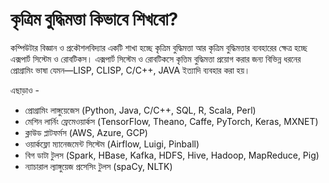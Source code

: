 # কৃত্রিম বুদ্ধিমত্তা কিভাবে শিখবো?

কম্পিউটার বিজ্ঞান ও প্রকৌশলবিদ্যার একটি শাখা হচ্ছে কৃত্রিম বুদ্ধিমত্তা আর কৃত্রিম বুদ্ধিমত্তার ব্যবহারের ক্ষেত্র হচ্ছে এক্সপার্ট সিস্টেম ও রোবটিকস। এক্সপার্ট সিস্টেম ও রোবটিকসে কৃত্তিম বুদ্ধিমত্তা প্রয়োগ করার জন্য বিভিন্ন ধরনের প্রোগ্রামিং ভাষা যেমন—LISP, CLISP, C/C++, JAVA ইত্যাদি ব্যবহার করা হয়।

এছাড়াও - 

* প্রোগ্রামিং লাঙ্গুয়েজেস \(Python, Java, C/C++, SQL, R, Scala, Perl\) 
* মেশিন লার্নিং ফ্রেমেওয়ার্কস \(TensorFlow, Theano, Caffe, PyTorch, Keras, MXNET\) 
* ক্লাউড প্লাটফর্মস \(AWS, Azure, GCP\) 
* ওয়ার্কফ্লো ম্যানেজমেন্ট সিস্টেম \(Airflow, Luigi, Pinball\) 
* বিগ ডাটা টুলস \(Spark, HBase, Kafka, HDFS, Hive, Hadoop, MapReduce, Pig\) 
* ন্যাচারাল ল্যাঙ্গুয়েজ প্রসেসিং টুলস \(spaCy, NLTK\)

